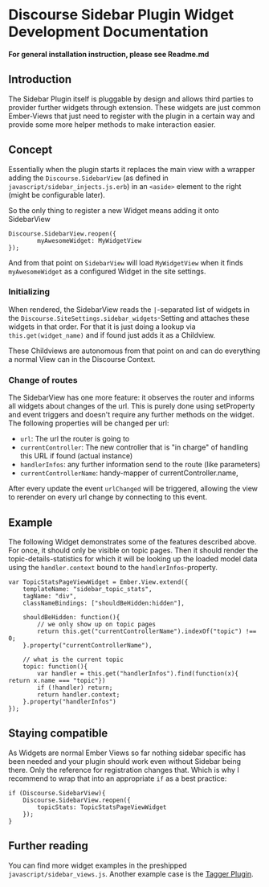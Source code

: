 # Discourse Sidebar Plugin Widget Development Documentation

**For general installation instruction, please see Readme.md**

## Introduction

The Sidebar Plugin itself is pluggable by design and allows third parties to provider further widgets through extension. These widgets are just common Ember-Views that just need to register with the plugin in a certain way and provide some more helper methods to make interaction easier.

## Concept

Essentially when the plugin starts it replaces the main view with a wrapper adding the `Discourse.SidebarView` (as defined in `javascript/sidebar_injects.js.erb`) in an `<aside>` element to the right (might be configurable later).

So the only thing to register a new Widget means adding it onto SidebarView

```
Discourse.SidebarView.reopen({
        myAwesomeWidget: MyWidgetView
});
```

And from that point on `SidebarView` will load `MyWidgetView` when it finds `myAwesomeWidget` as a configured Widget in the site settings.

### Initializing

When rendered, the SidebarView reads the `|`-separated list of widgets in the `Discourse.SiteSettings.sidebar_widgets`-Setting and attaches these widgets in that order. For that it is just doing a lookup via `this.get(widget_name)` and if found just adds it as a Childview.

These Childviews are autonomous from that point on and can do everything a normal View can in the Discourse Context.


### Change of routes

The SidebarView has one more feature: it observes the router and informs all widgets about changes of the url. This is purely done using setProperty and event triggers and doesn't require any further methods on the widget. The following properties will be changed per url:

 - `url`: The url the router is going to
 - `currentController`: The new controller that is "in charge" of handling this URL if found (actual instance)
 - `handlerInfos`: any further information send to the route (like parameters)
 - `currentControllerName`: handy-mapper of currentController.name,

After every update the event `urlChanged` will be triggered, allowing the view to rerender on every url change by connecting to this event.

## Example

The following Widget demonstrates some of the features described above. For once, it should only be visible on topic pages. Then it should render the topic-details-statistics for which it will be looking up the loaded model data using the `handler.context` bound to the `handlerInfos`-property.

```
var TopicStatsPageViewWidget = Ember.View.extend({
    templateName: "sidebar_topic_stats",
    tagName: "div",
    classNameBindings: ["shouldBeHidden:hidden"],

    shouldBeHidden: function(){
        // we only show up on topic pages
        return this.get("currentControllerName").indexOf("topic") !== 0;
    }.property("currentControllerName"),

    // what is the current topic
    topic: function(){
        var handler = this.get("handlerInfos").find(function(x){ return x.name === "topic"})
        if (!handler) return;
        return handler.context;
    }.property("handlerInfos")
});
```

## Staying compatible

As Widgets are normal Ember Views so far nothing sidebar specific has been needed and your plugin should work even without Sidebar being there. Only the reference for registration changes that. Which is why I recommend to wrap that into an appropriate `if` as a best practice:

```
if (Discourse.SidebarView){
    Discourse.SidebarView.reopen({
        topicStats: TopicStatsPageViewWidget
    });
}
```

## Further reading

You can find more widget examples in the preshipped `javascript/sidebar_views.js`. Another example case is the [Tagger Plugin](https://github.com/werweisswas/discourse-plugin-tagger/blob/injector/assets/javascripts/sidebar_tags.js). 
